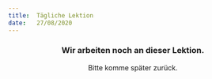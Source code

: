 ```yaml
---
title:  Tägliche Lektion
date:   27/08/2020
---
```


### <center>Wir arbeiten noch an dieser Lektion.</center>
<center>Bitte komme später zurück.</center>
